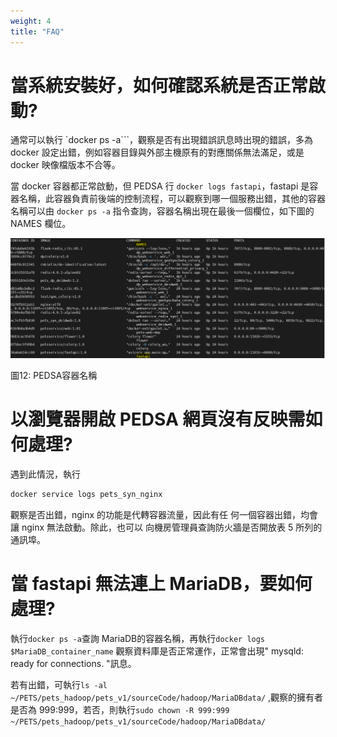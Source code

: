 ```yaml
---
weight: 4
title: "FAQ"
---
```


# 當系統安裝好，如何確認系統是否正常啟動?

通常可以執行 `docker ps -a```，觀察是否有出現錯誤訊息時出現的錯誤，多為 docker 設定出錯，例如容器目錄與外部主機原有的對應關係無法滿足，或是 docker 映像檔版本不合等。

當 docker 容器都正常啟動，但 PEDSA 行 `docker logs fastapi`，fastapi 是容器名稱，此容器負責前後端的控制流程，可以觀察到哪一個服務出錯，其他的容器名稱可以由 `docker ps -a` 指令查詢，容器名稱出現在最後一個欄位，如下圖的 NAMES 欄位。

![圖12: PEDSA容器名稱](../../assets/fig12.png)

圖12: PEDSA容器名稱

# 以瀏覽器開啟 PEDSA 網頁沒有反映需如何處理?

遇到此情況，執行

```sh
docker service logs pets_syn_nginx
```

觀察是否出錯，nginx 的功能是代轉容器流量，因此有任
何一個容器出錯，均會讓 nginx 無法啟動。除此，也可以
向機房管理員查詢防火牆是否開放表 5 所列的通訊埠。

# 當 fastapi 無法連上 MariaDB，要如何處理?

執行`docker ps -a`查詢 MariaDB的容器名稱，再執行`docker logs $MariaDB_container_name`
觀察資料庫是否正常運作，正常會出現" mysqld: ready for connections. "訊息。

若有出錯，可執行`ls -al ~/PETS/pets_hadoop/pets_v1/sourceCode/hadoop/MariaDBdata/` ,觀察的擁有者是否為 999:999，若否，則執行`sudo chown -R 999:999
~/PETS/pets_hadoop/pets_v1/sourceCode/hadoop/MariaDBdata/`
